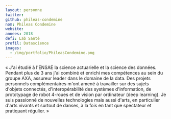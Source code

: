 ```yaml
---
layout: personne
twitter: 
github: phileas-condemine
nom: Phileas Condemine
website:
annees: 2018
defi: Lab Santé
profil: Datascience
images:
  - /img/portfolio/PhileasCondemine.png
---
```


« J'ai étudié à l'ENSAE la science actuarielle et la science des
données. Pendant plus de 3 ans j'ai combiné et enrichi mes compétences
au sein du groupe AXA, assureur leader dans le domaine de la data. Des
projets personnels complémentaires m'ont amené à travailler sur des
sujets d'objets connectés, d'interopérabilité des systèmes
d'information, de prototypage de robot 4-roues et de vision par
ordinateur (deep learning). Je suis passionné de nouvelles technologies
mais aussi d'arts, en particulier d'arts vivants et surtout de danses,
à la fois en tant que spectateur et pratiquant régulier. »
